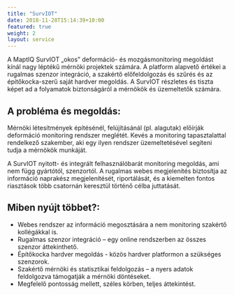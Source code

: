 ```yaml
---
title: "SurvIOT"
date: 2018-11-28T15:14:39+10:00
featured: true
weight: 2
layout: service
---
```


A MaptIQ SurvIOT „okos” deformáció- és mozgásmonitoring megoldást kínál nagy léptékű mérnöki projektek számára. A platform alapvető értékei a rugalmas szenzor integráció, a szakértő előfeldolgozás és szűrés és az építőkocka-szerű saját hardver megoldás. A SurvIOT részletes és tiszta képet ad a folyamatok biztonságáról a mérnökök és üzemeltetők számára.

## A probléma és megoldás:
Mérnöki létesítmények építésénél, felújításánál (pl. alagutak) előírják deformáció monitoring rendszer meglétét. Kevés a monitoring tapasztalattal rendelkező szakember, aki egy ilyen rendszer üzemeltetésével segíteni tudja a mérnökök munkáját.

A SurvIOT nyitott- és integrált felhasználóbarát monitoring megoldás, ami nem függ gyártótól, szenzortól. A rugalmas webes megjelenítés biztosítja az információ naprakész megjelenítését, riportálását, és a kiemelten fontos riasztások több csatornán keresztül történő célba juttatását.

## Miben nyújt többet?:
- Webes rendszer az információ megosztására a nem monitoring szakértő kollégákkal is.
- Rugalmas szenzor integráció – egy online rendszerben az összes szenzor áttekinthető.
- Építőkocka hardver megoldás - közös hardver platformon a szükséges szenzorok.
- Szakértő mérnöki és statisztikai feldolgozás – a nyers adatok feldolgozva támogatják a mérnöki döntéseket.
- Megfelelő pontosság mellett, széles körben, teljes áttekintést.